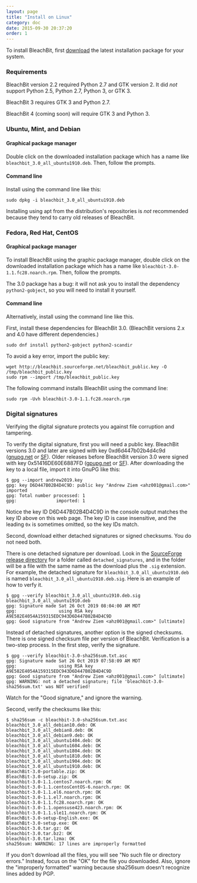 ```yaml
---
layout: page
title: "Install on Linux"
category: doc
date: 2015-09-30 20:37:20
order: 1
---
```



To install BleachBit, first [download](https://www.bleachbit.org/download/linux) the latest installation package for your system.

### Requirements

BleachBit version 2.2 required Python 2.7 and GTK version 2. It did *not* support Python 2.5, Python 2.7, Python 3, or GTK 3.

BleachBit 3 requires GTK 3 and Python 2.7.

BleachBit 4 (coming soon) will require GTK 3 and Python 3.


### Ubuntu, Mint, and Debian

#### Graphical package manager

Double click on the downloaded installation package which has a name like `bleachbit_3.0_all_ubuntu1910.deb`. Then, follow the prompts.

#### Command line

Install using the command line like this:

`sudo dpkg -i bleachbit_3.0_all_ubuntu1910.deb`

Installing using apt from the distribution's repositories is _not_ recommended because they tend to carry old releases of BleachBit.


### Fedora, Red Hat, CentOS

#### Graphical package manager

To install BleachBit using the graphic package manager, double click on the downloaded installation package which has a name like `bleachbit-3.0-1.1.fc28.noarch.rpm`. Then, follow the prompts.

The 3.0 package has a bug: it will not ask you to install the dependency `python2-gobject`, so you will need to install it yourself.


#### Command line
Alternatively, install using the command line like this.

First, install these dependencies for BleachBit 3.0. (BleachBit versions 2.x and 4.0 have different dependencies.)

`sudo dnf install python2-gobject python2-scandir`

To avoid a key error, import the public key:

```
wget http://bleachbit.sourceforge.net/bleachbit_public.key -O /tmp/bleachbit_public.key
sudo rpm --import /tmp/bleachbit_public.key
```

The following command installs BleachBit using the command line:

`sudo rpm -Uvh bleachbit-3.0-1.1.fc28.noarch.rpm`

### Digital signatures

Verifying the digital signature protects you against file corruption and tampering.

To verify the digital signature, first you will need a public key. BleachBit versions 3.0 and later are signed with key 0xd6d447b02b4d4c9d ([gnupg.net](http://keys.gnupg.net/pks/lookup?search=0xD6D447B02B4D4C9D&fingerprint=on&op=index) or [SF](https://sourceforge.net/projects/bleachbit/files/public_key/andrew2019.key/download)). Older releases before BleachBit version 3.0 were signed with key 0x51416DE60E6887FD ([gpupg.net](http://keys.gnupg.net/pks/lookup?search=0x51416DE60E6887FD&fingerprint=on&op=index) or [SF](https://sourceforge.net/projects/bleachbit/files/public_key/andrew2009.key/download)). After downloading the key to a local file, import it into GnuPG like this:

```
$ gpg --import andrew2019.key
gpg: key D6D447B02B4D4C9D: public key "Andrew Ziem <ahz001@gmail.com>" imported
gpg: Total number processed: 1
gpg:               imported: 1
```

Notice the key ID D6D447B02B4D4C9D in the console output matches the key ID above on this web page. The key ID is case insensitive, and the leading `0x` is sometimes omitted, so the key IDs match.

Second, download either detached signatures or signed checksums. You do not need both.

There is one detached signature per download. Look in the [SourceForge release directory](https://sourceforge.net/projects/bleachbit/files/bleachbit/) for a folder called `detached_signatures`, and in the folder will be a file with the same name as the download plus the `.sig` extension. For example, the detached signature for `bleachbit_3.0_all_ubuntu1910.deb` is named `bleachbit_3.0_all_ubuntu1910.deb.sig`. Here is an example of how to verfy it.

```
$ gpg --verify bleachbit_3.0_all_ubuntu1910.deb.sig bleachbit_3.0_all_ubuntu1910.deb
gpg: Signature made Sat 26 Oct 2019 08:04:00 AM MDT
gpg:                using RSA key A9E582E4054A159315EDC943D6D447B02B4D4C9D
gpg: Good signature from "Andrew Ziem <ahz001@gmail.com>" [ultimate]
```

Instead of detached signatures, another option is the signed checksums. There is one signed checksum file per version of BleachBit. Verification is a two-step process. In the first step, verify the signature.

```
$ gpg --verify bleachbit-3.0-sha256sum.txt.asc
gpg: Signature made Sat 26 Oct 2019 07:58:09 AM MDT
gpg:                using RSA key A9E582E4054A159315EDC943D6D447B02B4D4C9D
gpg: Good signature from "Andrew Ziem <ahz001@gmail.com>" [ultimate]
gpg: WARNING: not a detached signature; file 'bleachbit-3.0-sha256sum.txt' was NOT verified!
```
Watch for the "Good signature," and ignore the warning.

Second, verify the checksums like this:

```
$ sha256sum -c bleachbit-3.0-sha256sum.txt.asc
bleachbit_3.0_all_debian10.deb: OK
bleachbit_3.0_all_debian8.deb: OK
bleachbit_3.0_all_debian9.deb: OK
bleachbit_3.0_all_ubuntu1404.deb: OK
bleachbit_3.0_all_ubuntu1604.deb: OK
bleachbit_3.0_all_ubuntu1804.deb: OK
bleachbit_3.0_all_ubuntu1810.deb: OK
bleachbit_3.0_all_ubuntu1904.deb: OK
bleachbit_3.0_all_ubuntu1910.deb: OK
BleachBit-3.0-portable.zip: OK
BleachBit-3.0-setup.zip: OK
bleachbit-3.0-1.1.centos7.noarch.rpm: OK
bleachbit-3.0-1.1.centosCentOS-6.noarch.rpm: OK
bleachbit-3.0-1.1.el6.noarch.rpm: OK
bleachbit-3.0-1.1.el7.noarch.rpm: OK
bleachbit-3.0-1.1.fc28.noarch.rpm: OK
bleachbit-3.0-1.1.opensuse423.noarch.rpm: OK
bleachbit-3.0-1.1.sle11.noarch.rpm: OK
BleachBit-3.0-setup-English.exe: OK
BleachBit-3.0-setup.exe: OK
bleachbit-3.0.tar.gz: OK
bleachbit-3.0.tar.bz2: OK
bleachbit-3.0.tar.lzma: OK
sha256sum: WARNING: 17 lines are improperly formatted
```

If you don't download all the files, you will see "No such file or directory errors." Instead, focus on the "OK" for the file you downloaded. Also, ignore the "improperly formatted" warning because sha256sum doesn't recognize lines added by PGP.




